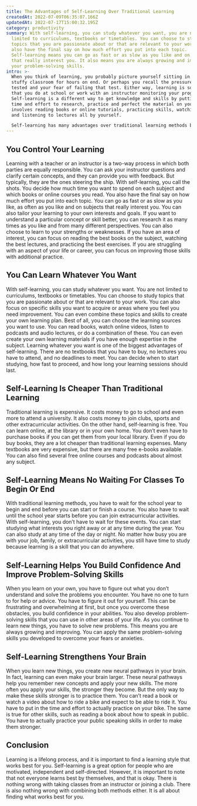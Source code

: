 ```yaml
---
title: The Advantages of Self-Learning Over Traditional Learning
createdAt: 2022-07-09T06:35:07.166Z
updatedAt: 2022-07-17T15:00:32.195Z
category: productivity
summary: With self-learning, you can study whatever you want, you are not
  limited to curriculums, textbooks or timetables. You can choose to study
  topics that you are passionate about or that are relevant to your work. You
  also have the final say on how much effort you put into each topic.
  Self-learning means you can go as fast or as slow as you like and on subjects
  that really interest you. It also means you are always growing and improving
  your problem-solving skills.
intro: >-
  When you think of learning, you probably picture yourself sitting in a
  stuffy classroom for hours on end. Or perhaps you recall the pressure of being
  tested and your fear of failing that test. Either way, learning is something
  that you do at school or work with an instructor monitoring your progress.
  Self-learning is a different way to get knowledge and skills by putting in the
  time and effort to research, practice and perfect the material on your own. It
  involves reading books or online tutorials, practicing skills, watching videos
  and listening to lectures all by yourself. 

  Self-learning has many advantages over traditional learning methods because it means far more responsibility for your own advancement. You are in control of what you study, how fast or slow you proceed and how much time you devote to each subject. Here are some reasons why self-learning is so much better than traditional methods:
---
```


## You Control Your Learning

Learning with a teacher or an instructor is a two-way process in which both parties are equally responsible. You can ask your instructor questions and clarify certain concepts, and they can provide you with feedback. But typically, they are the ones steering the ship. With self-learning, you call the shots. You decide how much time you want to spend on each subject and which books or online courses you read. You also have the final say on how much effort you put into each topic. You can go as fast or as slow as you like, as often as you like and on subjects that really interest you.
You can also tailor your learning to your own interests and goals. If you want to understand a particular concept or skill better, you can research it as many times as you like and from many different perspectives. You can also choose to learn to your strengths or weaknesses. If you have an area of interest, you can focus on reading the best books on the subject, watching the best lectures, and practicing the best exercises. If you are struggling with an aspect of your life or career, you can focus on improving those skills with additional practice.

## You Can Learn Whatever You Want

With self-learning, you can study whatever you want. You are not limited to curriculums, textbooks or timetables. You can choose to study topics that you are passionate about or that are relevant to your work. You can also focus on specific skills you want to acquire or areas where you feel you need improvement. You can even combine these topics and skills to create your own learning plan. Best of all, you can choose the learning sources you want to use. You can read books, watch online videos, listen to podcasts and audio lectures, or do a combination of these. You can even create your own learning materials if you have enough expertise in the subject. Learning whatever you want is one of the biggest advantages of self-learning. There are no textbooks that you have to buy, no lectures you have to attend, and no deadlines to meet. You can decide when to start studying, how fast to proceed, and how long your learning sessions should last.

## Self-Learning Is Cheaper Than Traditional Learning

Traditional learning is expensive. It costs money to go to school and even more to attend a university. It also costs money to join clubs, sports and other extracurricular activities. On the other hand, self-learning is free. You can learn online, at the library or in your own home. You don’t even have to purchase books if you can get them from your local library. Even if you do buy books, they are a lot cheaper than traditional learning expenses. Many textbooks are very expensive, but there are many free e-books available. You can also find several free online courses and podcasts about almost any subject.

## Self-Learning Means No Waiting For Classes To Begin Or End

With traditional learning methods, you have to wait for the school year to begin and end before you can start or finish a course. You also have to wait until the school year starts before you can join extracurricular activities. With self-learning, you don’t have to wait for these events. You can start studying what interests you right away or at any time during the year. You can also study at any time of the day or night. No matter how busy you are with your job, family, or extracurricular activities, you still have time to study because learning is a skill that you can do anywhere.

## Self-Learning Helps You Build Confidence And Improve Problem-Solving Skills

When you learn on your own, you have to figure out what you don’t understand and solve the problems you encounter. You have no one to turn to for help or advice. You have to figure it out for yourself. This can be frustrating and overwhelming at first, but once you overcome these obstacles, you build confidence in your abilities. You also develop problem-solving skills that you can use in other areas of your life. As you continue to learn new things, you have to solve new problems. This means you are always growing and improving. You can apply the same problem-solving skills you developed to overcome your fears or anxieties.

## Self-Learning Strengthens Your Brain

When you learn new things, you create new neural pathways in your brain. In fact, learning can even make your brain larger. These neural pathways help you remember new concepts and apply your new skills. The more often you apply your skills, the stronger they become. But the only way to make these skills stronger is to practice them. You can’t read a book or watch a video about how to ride a bike and expect to be able to ride it. You have to put in the time and effort to actually practice on your bike. The same is true for other skills, such as reading a book about how to speak in public. You have to actually practice your public speaking skills in order to make them stronger.

## Conclusion

Learning is a lifelong process, and it is important to find a learning style that works best for you. Self-learning is a great option for people who are motivated, independent and self-directed. However, it is important to note that not everyone learns best by themselves, and that is okay. There is nothing wrong with taking classes from an instructor or joining a club. There is also nothing wrong with combining both methods either. It is all about finding what works best for you.
